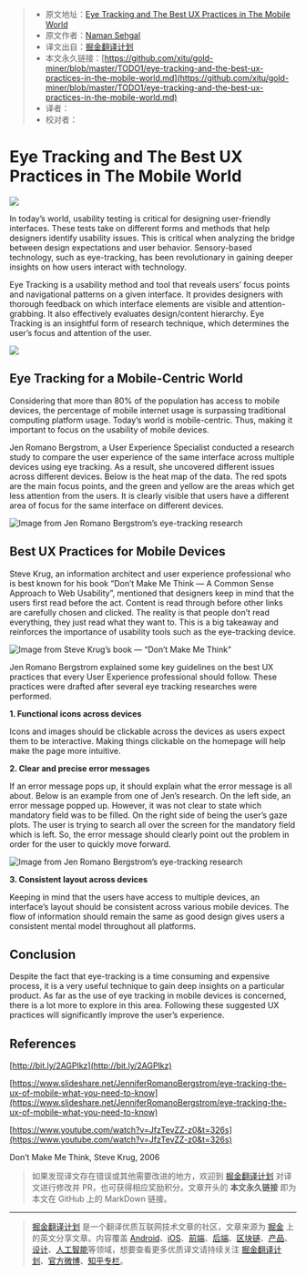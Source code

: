 > * 原文地址：[Eye Tracking and The Best UX Practices in The Mobile World](https://medium.com/nyc-design/eye-tracking-and-the-best-ux-practices-in-the-mobile-world-a101f67f20dd)
> * 原文作者：[Naman Sehgal](https://medium.com/@sehgal.naman)
> * 译文出自：[掘金翻译计划](https://github.com/xitu/gold-miner)
> * 本文永久链接：[https://github.com/xitu/gold-miner/blob/master/TODO1/eye-tracking-and-the-best-ux-practices-in-the-mobile-world.md](https://github.com/xitu/gold-miner/blob/master/TODO1/eye-tracking-and-the-best-ux-practices-in-the-mobile-world.md)
> * 译者：
> * 校对者：

# Eye Tracking and The Best UX Practices in The Mobile World

![](https://cdn-images-1.medium.com/max/2000/1*spEmZXSrMLBkTQFEQY-jVA.jpeg)

In today’s world, usability testing is critical for designing user-friendly interfaces. These tests take on different forms and methods that help designers identify usability issues. This is critical when analyzing the bridge between design expectations and user behavior. Sensory-based technology, such as eye-tracking, has been revolutionary in gaining deeper insights on how users interact with technology.

Eye Tracking is a usability method and tool that reveals users’ focus points and navigational patterns on a given interface. It provides designers with thorough feedback on which interface elements are visible and attention-grabbing. It also effectively evaluates design/content hierarchy. Eye Tracking is an insightful form of research technique, which determines the user’s focus and attention of the user.

![](https://cdn-images-1.medium.com/max/2000/1*sAtbUAIscKdVhVOoV6J1BA.jpeg)

## Eye Tracking for a Mobile-Centric World

Considering that more than 80% of the population has access to mobile devices, the percentage of mobile internet usage is surpassing traditional computing platform usage. Today’s world is mobile-centric. Thus, making it important to focus on the usability of mobile devices.

Jen Romano Bergstrom, a User Experience Specialist conducted a research study to compare the user experience of the same interface across multiple devices using eye tracking. As a result, she uncovered different issues across different devices. Below is the heat map of the data. The red spots are the main focus points, and the green and yellow are the areas which get less attention from the users. It is clearly visible that users have a different area of focus for the same interface on different devices.

![**Image from Jen Romano Bergstrom’s eye-tracking research**](https://cdn-images-1.medium.com/max/3924/1*hoCe7meUocl79e7ZairBNg.jpeg)

## Best UX Practices for Mobile Devices

Steve Krug, an information architect and user experience professional who is best known for his book “Don’t Make Me Think — A Common Sense Approach to Web Usability”, mentioned that designers keep in mind that the users first read before the act. Content is read through before other links are carefully chosen and clicked. The reality is that people don’t read everything, they just read what they want to. This is a big takeaway and reinforces the importance of usability tools such as the eye-tracking device.

![**Image from Steve Krug’s book — “Don’t Make Me Think”**](https://cdn-images-1.medium.com/max/2000/1*YHZz6pAqHABKtVVsrhLwJg.jpeg)

Jen Romano Bergstrom explained some key guidelines on the best UX practices that every User Experience professional should follow. These practices were drafted after several eye tracking researches were performed.

**1. Functional icons across devices**

Icons and images should be clickable across the devices as users expect them to be interactive. Making things clickable on the homepage will help make the page more intuitive.

**2. Clear and precise error messages**

If an error message pops up, it should explain what the error message is all about. Below is an example from one of Jen’s research. On the left side, an error message popped up. However, it was not clear to state which mandatory field was to be filled. On the right side of being the user’s gaze plots. The user is trying to search all over the screen for the mandatory field which is left. So, the error message should clearly point out the problem in order for the user to quickly move forward.

![**Image from Jen Romano Bergstrom’s eye-tracking research**](https://cdn-images-1.medium.com/max/2688/1*D4lUGwQswG5pSr9uwIf-Xg.png)

**3. Consistent layout across devices**

Keeping in mind that the users have access to multiple devices, an interface’s layout should be consistent across various mobile devices. The flow of information should remain the same as good design gives users a consistent mental model throughout all platforms.

## Conclusion

Despite the fact that eye-tracking is a time consuming and expensive process, it is a very useful technique to gain deep insights on a particular product. As far as the use of eye tracking in mobile devices is concerned, there is a lot more to explore in this area. Following these suggested UX practices will significantly improve the user’s experience.

## References

[http://bit.ly/2AGPlkz](http://bit.ly/2AGPlkz)

[https://www.slideshare.net/JenniferRomanoBergstrom/eye-tracking-the-ux-of-mobile-what-you-need-to-know](https://www.slideshare.net/JenniferRomanoBergstrom/eye-tracking-the-ux-of-mobile-what-you-need-to-know)

[https://www.youtube.com/watch?v=JfzTevZZ-z0&t=326s](https://www.youtube.com/watch?v=JfzTevZZ-z0&t=326s)

Don’t Make Me Think, Steve Krug, 2006

> 如果发现译文存在错误或其他需要改进的地方，欢迎到 [掘金翻译计划](https://github.com/xitu/gold-miner) 对译文进行修改并 PR，也可获得相应奖励积分。文章开头的 **本文永久链接** 即为本文在 GitHub 上的 MarkDown 链接。

---

> [掘金翻译计划](https://github.com/xitu/gold-miner) 是一个翻译优质互联网技术文章的社区，文章来源为 [掘金](https://juejin.im) 上的英文分享文章。内容覆盖 [Android](https://github.com/xitu/gold-miner#android)、[iOS](https://github.com/xitu/gold-miner#ios)、[前端](https://github.com/xitu/gold-miner#前端)、[后端](https://github.com/xitu/gold-miner#后端)、[区块链](https://github.com/xitu/gold-miner#区块链)、[产品](https://github.com/xitu/gold-miner#产品)、[设计](https://github.com/xitu/gold-miner#设计)、[人工智能](https://github.com/xitu/gold-miner#人工智能)等领域，想要查看更多优质译文请持续关注 [掘金翻译计划](https://github.com/xitu/gold-miner)、[官方微博](http://weibo.com/juejinfanyi)、[知乎专栏](https://zhuanlan.zhihu.com/juejinfanyi)。
